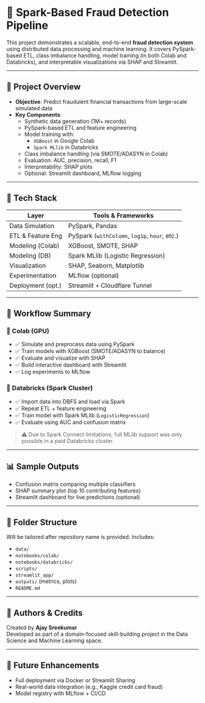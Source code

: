 # 🚀 Spark-Based Fraud Detection Pipeline

This project demonstrates a scalable, end-to-end **fraud detection system** using distributed data processing and machine learning. It covers PySpark-based ETL, class imbalance handling, model training (in both Colab and Databricks), and interpretable visualizations via SHAP and Streamlit.

---

## 🧠 Project Overview

- **Objective**: Predict fraudulent financial transactions from large-scale simulated data
- **Key Components**:
  - Synthetic data generation (1M+ records)
  - PySpark-based ETL and feature engineering
  - Model training with:
    - `XGBoost` in Google Colab
    - `Spark MLlib` in Databricks
  - Class imbalance handling (via SMOTE/ADASYN in Colab)
  - Evaluation: AUC, precision, recall, F1
  - Interpretability: SHAP plots
  - Optional: Streamlit dashboard, MLflow logging

---

## 🔧 Tech Stack

| Layer             | Tools & Frameworks                                 |
|------------------|-----------------------------------------------------|
| Data Simulation   | PySpark, Pandas                                     |
| ETL & Feature Eng | PySpark (`withColumn`, `log1p`, `hour`, etc.)      |
| Modeling (Colab)  | XGBoost, SMOTE, SHAP                                |
| Modeling (DB)     | Spark MLlib (Logistic Regression)                   |
| Visualization     | SHAP, Seaborn, Matplotlib                           |
| Experimentation   | MLflow (optional)                                   |
| Deployment (opt.) | Streamlit + Cloudflare Tunnel                       |

---

## 🧪 Workflow Summary

### 📍 Colab (GPU)
- ✅ Simulate and preprocess data using PySpark
- ✅ Train models with XGBoost (SMOTE/ADASYN to balance)
- ✅ Evaluate and visualize with SHAP
- ✅ Build interactive dashboard with Streamlit
- ✅ Log experiments to MLflow

### 📍 Databricks (Spark Cluster)
- ✅ Import data into DBFS and load via Spark
- ✅ Repeat ETL + feature engineering
- ✅ Train model with Spark MLlib (`LogisticRegression`)
- ✅ Evaluate using AUC and confusion matrix

> ⚠️ Due to Spark Connect limitations, full MLlib support was only possible in a paid Databricks cluster.

---

## 📊 Sample Outputs

- Confusion matrix comparing multiple classifiers
- SHAP summary plot (top 10 contributing features)
- Streamlit dashboard for live predictions (optional)

---

## 📁 Folder Structure

Will be tailored after repository name is provided. Includes:
- `data/`
- `notebooks/colab/`
- `notebooks/databricks/`
- `scripts/`
- `streamlit_app/`
- `outputs/` (metrics, plots)
- `README.md`

---

## 📌 Authors & Credits

Created by **Ajay Sreekumar**  
Developed as part of a domain-focused skill-building project in the Data Science and Machine Learning space.

---

## 🏁 Future Enhancements

- Full deployment via Docker or Streamlit Sharing
- Real-world data integration (e.g., Kaggle credit card fraud)
- Model registry with MLflow + CI/CD
